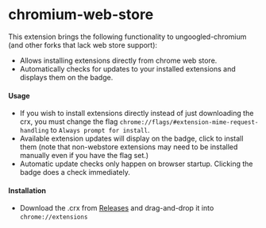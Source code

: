 # chromium-web-store
This extension brings the following functionality to ungoogled-chromium (and other forks that lack web store support):
- Allows installing extensions directly from chrome web store.
- Automatically checks for updates to your installed extensions and displays them on the badge.
#### Usage
- If you wish to install extensions directly instead of just downloading the crx, you must change the flag `chrome://flags/#extension-mime-request-handling` to `Always prompt for install`.
- Available extension updates will display on the badge, click to install them (note that non-webstore extensions may need to be installed manually even if you have the flag set.)
- Automatic update checks only happen on browser startup. Clicking the badge does a check immediately.

#### Installation
- Download the .crx from [Releases](https://github.com/NeverDecaf/chromium-web-store/releases/latest) and drag-and-drop it into `chrome://extensions`
